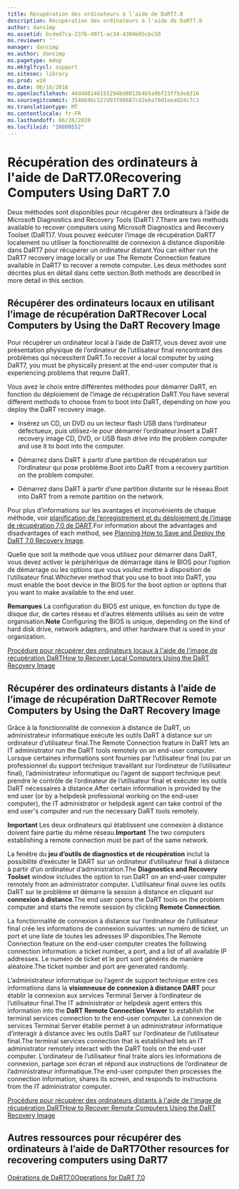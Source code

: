 ```yaml
---
title: Récupération des ordinateurs à l'aide de DaRT7.0
description: Récupération des ordinateurs à l'aide de DaRT7.0
author: dansimp
ms.assetid: bcded7ca-237b-4971-ac34-4394b05cbc50
ms.reviewer: ''
manager: dansimp
ms.author: dansimp
ms.pagetype: mdop
ms.mktglfcycl: support
ms.sitesec: library
ms.prod: w10
ms.date: 06/16/2016
ms.openlocfilehash: 44dd48146155294bd8013b4b5a9bf23ffb3e8316
ms.sourcegitcommit: 354664bc527d93f80687cd2eba70d1eea024c7c3
ms.translationtype: MT
ms.contentlocale: fr-FR
ms.lasthandoff: 06/26/2020
ms.locfileid: "10809552"
---
```

# <span data-ttu-id="3eab6-103">Récupération des ordinateurs à l'aide de DaRT7.0</span><span class="sxs-lookup"><span data-stu-id="3eab6-103">Recovering Computers Using DaRT 7.0</span></span>


<span data-ttu-id="3eab6-104">Deux méthodes sont disponibles pour récupérer des ordinateurs à l’aide de Microsoft Diagnostics and Recovery Tools (DaRT) 7.</span><span class="sxs-lookup"><span data-stu-id="3eab6-104">There are two methods available to recover computers using Microsoft Diagnostics and Recovery Toolset (DaRT)7.</span></span> <span data-ttu-id="3eab6-105">Vous pouvez exécuter l’image de récupération DaRT7 localement ou utiliser la fonctionnalité de connexion à distance disponible dans DaRT7 pour récupérer un ordinateur distant.</span><span class="sxs-lookup"><span data-stu-id="3eab6-105">You can either run the DaRT7 recovery image locally or use The Remote Connection feature available in DaRT7 to recover a remote computer.</span></span> <span data-ttu-id="3eab6-106">Les deux méthodes sont décrites plus en détail dans cette section.</span><span class="sxs-lookup"><span data-stu-id="3eab6-106">Both methods are described in more detail in this section.</span></span>

## <span data-ttu-id="3eab6-107">Récupérer des ordinateurs locaux en utilisant l’image de récupération DaRT</span><span class="sxs-lookup"><span data-stu-id="3eab6-107">Recover Local Computers by Using the DaRT Recovery Image</span></span>


<span data-ttu-id="3eab6-108">Pour récupérer un ordinateur local à l’aide de DaRT7, vous devez avoir une présentation physique de l’ordinateur de l’utilisateur final rencontrant des problèmes qui nécessitent DaRT.</span><span class="sxs-lookup"><span data-stu-id="3eab6-108">To recover a local computer by using DaRT7, you must be physically present at the end-user computer that is experiencing problems that require DaRT.</span></span>

<span data-ttu-id="3eab6-109">Vous avez le choix entre différentes méthodes pour démarrer DaRT, en fonction du déploiement de l’image de récupération DaRT.</span><span class="sxs-lookup"><span data-stu-id="3eab6-109">You have several different methods to choose from to boot into DaRT, depending on how you deploy the DaRT recovery image.</span></span>

-   <span data-ttu-id="3eab6-110">Insérez un CD, un DVD ou un lecteur flash USB dans l’ordinateur défectueux, puis utilisez-le pour démarrer l’ordinateur.</span><span class="sxs-lookup"><span data-stu-id="3eab6-110">Insert a DaRT recovery image CD, DVD, or USB flash drive into the problem computer and use it to boot into the computer.</span></span>

-   <span data-ttu-id="3eab6-111">Démarrez dans DaRT à partir d’une partition de récupération sur l’ordinateur qui pose problème.</span><span class="sxs-lookup"><span data-stu-id="3eab6-111">Boot into DaRT from a recovery partition on the problem computer.</span></span>

-   <span data-ttu-id="3eab6-112">Démarrez dans DaRT à partir d’une partition distante sur le réseau.</span><span class="sxs-lookup"><span data-stu-id="3eab6-112">Boot into DaRT from a remote partition on the network.</span></span>

<span data-ttu-id="3eab6-113">Pour plus d’informations sur les avantages et inconvénients de chaque méthode, voir [planification de l’enregistrement et du déploiement de l’image de récupération 7,0 de DART](planning-how-to-save-and-deploy-the-dart-70-recovery-image.md).</span><span class="sxs-lookup"><span data-stu-id="3eab6-113">For information about the advantages and disadvantages of each method, see [Planning How to Save and Deploy the DaRT 7.0 Recovery Image](planning-how-to-save-and-deploy-the-dart-70-recovery-image.md).</span></span>

<span data-ttu-id="3eab6-114">Quelle que soit la méthode que vous utilisez pour démarrer dans DaRT, vous devez activer le périphérique de démarrage dans le BIOS pour l’option de démarrage ou les options que vous voulez mettre à disposition de l’utilisateur final.</span><span class="sxs-lookup"><span data-stu-id="3eab6-114">Whichever method that you use to boot into DaRT, you must enable the boot device in the BIOS for the boot option or options that you want to make available to the end user.</span></span>

<span data-ttu-id="3eab6-115">**Remarques**  La configuration du BIOS est unique, en fonction du type de disque dur, de cartes réseau et d’autres éléments utilisés au sein de votre organisation.</span><span class="sxs-lookup"><span data-stu-id="3eab6-115">**Note** Configuring the BIOS is unique, depending on the kind of hard disk drive, network adapters, and other hardware that is used in your organization.</span></span>

 

[<span data-ttu-id="3eab6-116">Procédure pour récupérer des ordinateurs locaux à l'aide de l'image de récupération DaRT</span><span class="sxs-lookup"><span data-stu-id="3eab6-116">How to Recover Local Computers Using the DaRT Recovery Image</span></span>](how-to-recover-local-computers-using-the-dart-recovery-image-dart-7.md)

## <span data-ttu-id="3eab6-117">Récupérer des ordinateurs distants à l’aide de l’image de récupération DaRT</span><span class="sxs-lookup"><span data-stu-id="3eab6-117">Recover Remote Computers by Using the DaRT Recovery Image</span></span>


<span data-ttu-id="3eab6-118">Grâce à la fonctionnalité de connexion à distance de DaRT, un administrateur informatique exécute les outils DaRT à distance sur un ordinateur d’utilisateur final.</span><span class="sxs-lookup"><span data-stu-id="3eab6-118">The Remote Connection feature in DaRT lets an IT administrator run the DaRT tools remotely on an end-user computer.</span></span> <span data-ttu-id="3eab6-119">Lorsque certaines informations sont fournies par l’utilisateur final (ou par un professionnel du support technique travaillant sur l’ordinateur de l’utilisateur final), l’administrateur informatique ou l’agent de support technique peut prendre le contrôle de l’ordinateur de l’utilisateur final et exécuter les outils DaRT nécessaires à distance.</span><span class="sxs-lookup"><span data-stu-id="3eab6-119">After certain information is provided by the end user (or by a helpdesk professional working on the end-user computer), the IT administrator or helpdesk agent can take control of the end user's computer and run the necessary DaRT tools remotely.</span></span>

<span data-ttu-id="3eab6-120">**Important**  Les deux ordinateurs qui établissent une connexion à distance doivent faire partie du même réseau.</span><span class="sxs-lookup"><span data-stu-id="3eab6-120">**Important** The two computers establishing a remote connection must be part of the same network.</span></span>

 

<span data-ttu-id="3eab6-121">La fenêtre du **jeu d’outils de diagnostics et de récupération** inclut la possibilité d’exécuter le DART sur un ordinateur d’utilisateur final à distance à partir d’un ordinateur d’administration.</span><span class="sxs-lookup"><span data-stu-id="3eab6-121">The **Diagnostics and Recovery Toolset** window includes the option to run DaRT on an end-user computer remotely from an administrator computer.</span></span> <span data-ttu-id="3eab6-122">L’utilisateur final ouvre les outils DaRT sur le problème et démarre la session à distance en cliquant sur **connexion à distance**.</span><span class="sxs-lookup"><span data-stu-id="3eab6-122">The end user opens the DaRT tools on the problem computer and starts the remote session by clicking **Remote Connection**.</span></span>

<span data-ttu-id="3eab6-123">La fonctionnalité de connexion à distance sur l’ordinateur de l’utilisateur final crée les informations de connexion suivantes: un numéro de ticket, un port et une liste de toutes les adresses IP disponibles.</span><span class="sxs-lookup"><span data-stu-id="3eab6-123">The Remote Connection feature on the end-user computer creates the following connection information: a ticket number, a port, and a list of all available IP addresses.</span></span> <span data-ttu-id="3eab6-124">Le numéro de ticket et le port sont générés de manière aléatoire.</span><span class="sxs-lookup"><span data-stu-id="3eab6-124">The ticket number and port are generated randomly.</span></span>

<span data-ttu-id="3eab6-125">L’administrateur informatique ou l’agent de support technique entre ces informations dans la **visionneuse de connexion à distance DART** pour établir la connexion aux services Terminal Server à l’ordinateur de l’utilisateur final.</span><span class="sxs-lookup"><span data-stu-id="3eab6-125">The IT administrator or helpdesk agent enters this information into the **DaRT Remote Connection Viewer** to establish the terminal services connection to the end-user computer.</span></span> <span data-ttu-id="3eab6-126">La connexion de services Terminal Server établie permet à un administrateur informatique d’interagir à distance avec les outils DaRT sur l’ordinateur de l’utilisateur final.</span><span class="sxs-lookup"><span data-stu-id="3eab6-126">The terminal services connection that is established lets an IT administrator remotely interact with the DaRT tools on the end-user computer.</span></span> <span data-ttu-id="3eab6-127">L’ordinateur de l’utilisateur final traite alors les informations de connexion, partage son écran et répond aux instructions de l’ordinateur de l’administrateur informatique.</span><span class="sxs-lookup"><span data-stu-id="3eab6-127">The end-user computer then processes the connection information, shares its screen, and responds to instructions from the IT administrator computer.</span></span>

[<span data-ttu-id="3eab6-128">Procédure pour récupérer des ordinateurs distants à l'aide de l'image de récupération DaRT</span><span class="sxs-lookup"><span data-stu-id="3eab6-128">How to Recover Remote Computers Using the DaRT Recovery Image</span></span>](how-to-recover-remote-computers-using-the-dart-recovery-image-dart-7.md)

## <span data-ttu-id="3eab6-129">Autres ressources pour récupérer des ordinateurs à l’aide de DaRT7</span><span class="sxs-lookup"><span data-stu-id="3eab6-129">Other resources for recovering computers using DaRT7</span></span>


[<span data-ttu-id="3eab6-130">Opérations de DaRT7.0</span><span class="sxs-lookup"><span data-stu-id="3eab6-130">Operations for DaRT 7.0</span></span>](operations-for-dart-70-new-ia.md)

 

 





